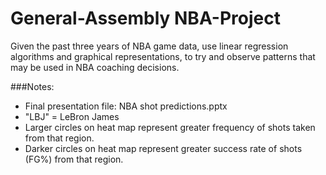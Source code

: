 # General-Assembly  NBA-Project
Given the past three years of NBA game data, use linear regression algorithms and graphical representations, to try and observe patterns that may be used in NBA coaching decisions.

###Notes:

* Final presentation file: NBA shot predictions.pptx
* "LBJ" = LeBron James 
* Larger circles on heat map represent greater frequency of shots taken from that region. 
* Darker circles on heat map represent greater success rate of shots (FG%) from that region.
